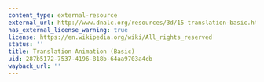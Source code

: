 ```yaml
---
content_type: external-resource
external_url: http://www.dnalc.org/resources/3d/15-translation-basic.html
has_external_license_warning: true
license: https://en.wikipedia.org/wiki/All_rights_reserved
status: ''
title: Translation Animation (Basic)
uid: 287b5172-7537-4196-818b-64aa9703a4cb
wayback_url: ''
---
```

